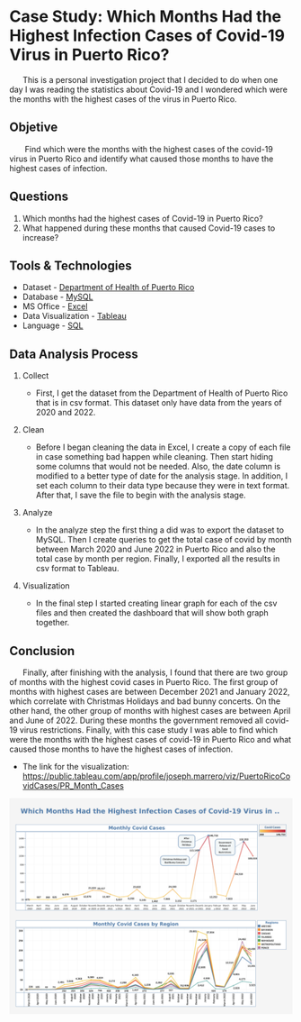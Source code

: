 # Case Study: Which Months Had the Highest Infection Cases of Covid-19 Virus in Puerto Rico?

&nbsp;&nbsp;&nbsp;&nbsp;&nbsp;&nbsp;This is a personal investigation project that I decided to do when one day I was reading the statistics about Covid-19 and I wondered which were the months with the highest cases of the virus in Puerto Rico.

## Objetive
&nbsp;&nbsp;&nbsp;&nbsp;&nbsp;&nbsp; Find which were the months with the highest cases of the covid-19 virus in Puerto Rico and identify what caused those months to have the highest cases of infection.

## Questions
1.	Which months had the highest cases of Covid-19 in Puerto Rico?
2.	What happened during these months that caused Covid-19 cases to increase?
   
## Tools & Technologies
* Dataset - [Department of Health of Puerto Rico](https://www.salud.pr.gov/)
* Database - [MySQL](https://www.mysql.com/)
* MS Office - [Excel](https://www.microsoft.com/en-us/microsoft-365/excel)
* Data Visualization - [Tableau](https://www.tableau.com/)
* Language - [SQL](https://www.mysql.com/)

## Data Analysis Process

1. Collect
   
      * First, I get the dataset from the Department of Health of Puerto Rico that is in csv format. This dataset only have data from the years of 2020 and 2022.
  
2. Clean

    * Before I began cleaning the data in Excel, I create a copy of each file in case something bad happen while cleaning. Then start hiding some columns that would not be needed. Also, the date column is modified to a better type of date for the analysis stage. In addition, I set each column to their data type because they were in text format. After that, I save the file to begin with the analysis stage.

3. Analyze

    * In the analyze step the first thing a did was to export the dataset to MySQL. Then I create queries to get the total case of covid by month between March 2020 and June 2022 in Puerto Rico and also the total case by month per region. Finally, I exported all the results in csv format to Tableau.

4. Visualization

   * In the final step I started creating linear graph for each of the csv files and then created the dashboard that will show both graph together.

## Conclusion

&nbsp;&nbsp;&nbsp;&nbsp;&nbsp;&nbsp;Finally, after finishing with the analysis, I found that there are two group of months with the highest covid cases in Puerto Rico. The first group of months with highest cases are between December 2021 and January 2022, which correlate with Christmas Holidays and bad bunny concerts. On the other hand, the other group of months with highest cases are between April and June of 2022. During these months the government removed all covid-19 virus restrictions. Finally, with this case study I was able to find which were the months with the highest cases of covid-19 in Puerto Rico and what caused those months to have the highest cases of infection.

* The link for the visualization: https://public.tableau.com/app/profile/joseph.marrero/viz/PuertoRicoCovidCases/PR_Month_Cases

![PR Covid Cases](Visual/PR_Monthly.png)
